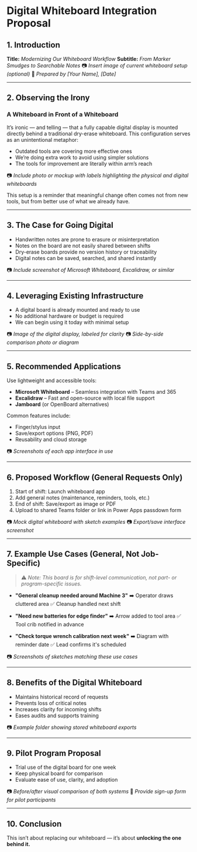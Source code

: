 # Digital Whiteboard Integration Proposal

## 1. Introduction

**Title:** *Modernizing Our Whiteboard Workflow*
**Subtitle:** *From Marker Smudges to Searchable Notes*
📷 *Insert image of current whiteboard setup (optional)*
📝 *Prepared by \[Your Name], \[Date]*

---

## 2. Observing the Irony

### A Whiteboard in Front of a Whiteboard

It’s ironic — and telling — that a fully capable digital display is mounted directly behind a traditional dry-erase whiteboard. This configuration serves as an unintentional metaphor:

* Outdated tools are covering more effective ones
* We’re doing extra work to avoid using simpler solutions
* The tools for improvement are literally within arm’s reach

📷 *Include photo or mockup with labels highlighting the physical and digital whiteboards*

This setup is a reminder that meaningful change often comes not from new tools, but from better use of what we already have.

---

## 3. The Case for Going Digital

* Handwritten notes are prone to erasure or misinterpretation
* Notes on the board are not easily shared between shifts
* Dry-erase boards provide no version history or traceability
* Digital notes can be saved, searched, and shared instantly

📷 *Include screenshot of Microsoft Whiteboard, Excalidraw, or similar*

---

## 4. Leveraging Existing Infrastructure

* A digital board is already mounted and ready to use
* No additional hardware or budget is required
* We can begin using it today with minimal setup

📷 *Image of the digital display, labeled for clarity*
📷 *Side-by-side comparison photo or diagram*

---

## 5. Recommended Applications

Use lightweight and accessible tools:

* **Microsoft Whiteboard** – Seamless integration with Teams and 365
* **Excalidraw** – Fast and open-source with local file support
* **Jamboard** (or OpenBoard alternatives)

Common features include:

* Finger/stylus input
* Save/export options (PNG, PDF)
* Reusability and cloud storage

📷 *Screenshots of each app interface in use*

---

## 6. Proposed Workflow (General Requests Only)

1. Start of shift: Launch whiteboard app
2. Add general notes (maintenance, reminders, tools, etc.)
3. End of shift: Save/export as image or PDF
4. Upload to shared Teams folder or link in Power Apps passdown form

📷 *Mock digital whiteboard with sketch examples*
📷 *Export/save interface screenshot*

---

## 7. Example Use Cases (General, Not Job-Specific)

> ⚠️ *Note: This board is for shift-level communication, not part- or program-specific issues.*

* **"General cleanup needed around Machine 3"**
  ➡️ Operator draws cluttered area
  ✅ Cleanup handled next shift

* **"Need new batteries for edge finder"**
  ➡️ Arrow added to tool area
  ✅ Tool crib notified in advance

* **"Check torque wrench calibration next week"**
  ➡️ Diagram with reminder date
  ✅ Lead confirms it's scheduled

📷 *Screenshots of sketches matching these use cases*

---

## 8. Benefits of the Digital Whiteboard

* Maintains historical record of requests
* Prevents loss of critical notes
* Increases clarity for incoming shifts
* Eases audits and supports training

📷 *Example folder showing stored whiteboard exports*

---

## 9. Pilot Program Proposal

* Trial use of the digital board for one week
* Keep physical board for comparison
* Evaluate ease of use, clarity, and adoption

📷 *Before/after visual comparison of both systems*
📝 *Provide sign-up form for pilot participants*

---

## 10. Conclusion

This isn’t about replacing our whiteboard — it’s about **unlocking the one behind it.**
